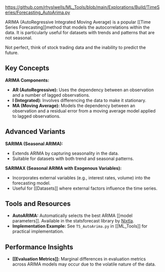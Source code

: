 https://github.com/rhyslwells/ML_Tools/blob/main/Explorations/Build/TimeSeries/Forecasting_AutoArima.py

ARIMA (AutoRegressive Integrated Moving Average) is a popular [[Time Series Forecasting]]method that models the autocorrelations within the data. It is particularly useful for datasets with trends and patterns that are not seasonal.

Not perfect, think of stock trading data and the inability to predict the future.

## Key Concepts

**ARIMA Components:**
  - **AR (AutoRegressive):** Uses the dependency between an observation and a number of lagged observations.
  - **I (Integrated):** Involves differencing the data to make it stationary.
  - **MA (Moving Average):** Models the dependency between an observation and a residual error from a moving average model applied to lagged observations.

## Advanced Variants

 **SARIMA (Seasonal ARIMA):**
   - Extends ARIMA by capturing seasonality in the data.
   - Suitable for datasets with both trend and seasonal patterns.

**SARIMAX (Seasonal ARIMA with Exogenous Variables):**
   - Incorporates external variables (e.g., interest rates, volume) into the forecasting model.
   - Useful for [[Datasets]] where external factors influence the time series.

## Tools and Resources

- **AutoARIMA:** Automatically selects the best ARIMA [[model parameters]]. Available in the statsforecast library by [Nixtla](https://www.linkedin.com/company/nixtlainc/).
- **Implementation Example:** See `TS_AutoArima.py` in [[ML_Tools]] for practical implementation.

## Performance Insights

- **[[Evaluation Metrics]]:** Marginal differences in evaluation metrics across ARIMA models may occur due to the volatile nature of the data.
